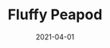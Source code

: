 ---
description: "Pattern%3A%20Fluffy%20%7C%20Color%3A%20Peapod%20%7C%20width%3A%2054%u201D%20%7C%20Content%3A%20100%25%20Polyester%20%7C%20Abrasion%3A%2050%2C000%20Double%20Rubs%20-%20Wyzenbeek%20Method%20%7C%20Repeat%3A%20n/a%20%7C%20Finish%3A%20INCASE%20by%20CRYPTON%20%7C%20Flammability%3A%20NFPA%20260%2C%20UFAC%20Class%201%2C%20CAL%20117%20%7C%20Applications%3A%20Contract%20/%20Hospitality%2C%20Residential%20%7C%20"
tags: 
  - "Lark Fontaine"
  - "Fluffy"
  - "Textiles"
image_primary: "img/Peapod_large.jpg"
href: "https://www.larkfontaine.com/collections/textiles/products/fluffy-peapod"
designer: "Lark Fontaine"
title: "Fluffy Peapod"
category: "Textiles"
subtitle: ""
manufacturer: "Lark Fontaine"
slug: "/manufacturers/lark-fontaine/textiles/lark-fontaine-fluffy-peapod"
date: "2021-04-01"
---